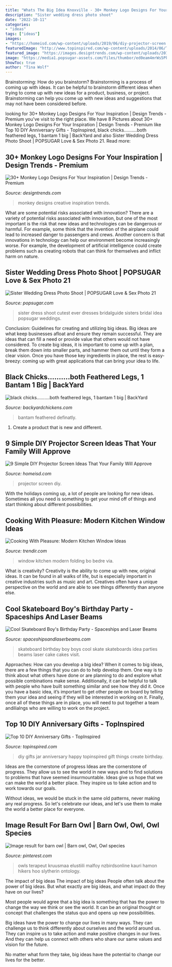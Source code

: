```yaml
---
title: "Whats The Big Idea Knoxville - 30+ Monkey Logo Designs For Your Inspiration"
description: "Sister wedding dress photo shoot"
date: "2022-10-11"
categories:
- "ideas"
tags: ["ideas"]
images:
- "https://homeisd.com/wp-content/uploads/2019/06/diy-projector-screen.jpg"
featuredImage: "http://www.topinspired.com/wp-content/uploads/2014/06/The-Happy-Jar.jpg"
featured_image: "https://images.designtrends.com/wp-content/uploads/2015/11/20113126/Monkey-Logo-Designs2.jpg"
image: "https://media1.popsugar-assets.com/files/thumbor/ed0eam4mrWs5PkbmRDzjJdbFkRc/fit-in/728xorig/filters:format_auto-!!-:strip_icc-!!-/2014/09/09/925/n/3019466/de376bbec4063ae5_Walitsch.Girls-139/i/Sister-Wedding-Dress-Photo-Shoot.jpg"
ShowToc: true
author: "Tina Wolf"
---
```



Brainstorming: How do you brainstorm?
Brainstorming is a process of coming up with ideas. It can be helpful to brainstorm different ideas when trying to come up with new ideas for a product, business, or project. Brainstorming can help you come up with new ideas and suggestions that may not have been considered before.

	

		
looking for 30+ Monkey Logo Designs For Your Inspiration | Design Trends - Premium you've visit to the right place. We have 8 Pictures about 30+ Monkey Logo Designs For Your Inspiration | Design Trends - Premium like Top 10 DIY Anniversary Gifts - TopInspired, black chicks..........both feathered legs, 1 bantam 1 big | BackYard and also Sister Wedding Dress Photo Shoot | POPSUGAR Love &amp; Sex Photo 21. Read more:
		
    
## 30+ Monkey Logo Designs For Your Inspiration | Design Trends - Premium

<img loading=lazy src="https://images.designtrends.com/wp-content/uploads/2015/11/20113126/Monkey-Logo-Designs2.jpg" onerror="this.onerror=null;this.src='https://tse1.mm.bing.net/th?id=OIP.J-CCouSMcDoIZH3sXcd8bgHaFO&amp;pid=15.1';" alt="30+ Monkey Logo Designs For Your Inspiration | Design Trends - Premium">

_Source: designtrends.com_

>monkey designs creative inspiration trends. 

	

What are some potential risks associated with innovation?
There are a variety of potential risks associated with innovation, but one of the most important is the risk that new ideas and technologies can be dangerous or harmful. For example, some think that the invention of the airplane could lead to increased danger to passengers and crews. Another concern is that innovations in technology can help our environment become increasingly worse. For example, the development of artificial intelligence could create problems such as creating robots that can think for themselves and inflict harm on nature.

    
## Sister Wedding Dress Photo Shoot | POPSUGAR Love &amp; Sex Photo 21

<img loading=lazy src="https://media1.popsugar-assets.com/files/thumbor/ed0eam4mrWs5PkbmRDzjJdbFkRc/fit-in/728xorig/filters:format_auto-!!-:strip_icc-!!-/2014/09/09/925/n/3019466/de376bbec4063ae5_Walitsch.Girls-139/i/Sister-Wedding-Dress-Photo-Shoot.jpg" onerror="this.onerror=null;this.src='https://tse4.mm.bing.net/th?id=OIP.280oP8iFk5U2mWjD1D4RVgHaLG&amp;pid=15.1';" alt="Sister Wedding Dress Photo Shoot | POPSUGAR Love &amp; Sex Photo 21">

_Source: popsugar.com_

>sister dress shoot cutest ever dresses bridalguide sisters bridal idea popsugar weddings. 

	

Conclusion: Guidelines for creating and utilizing big ideas.
Big ideas are what keep businesses afloat and ensure they remain successful. They are ideas that can fill a need or provide value that others would not have considered. To create big ideas, it is important to come up with a plan, break them down into smaller parts, and hammer them out until they form a clear vision. Once you have those key ingredients in place, the rest is easy- breezy: coming up with great applications that can bring your idea to life.

    
## Black Chicks..........both Feathered Legs, 1 Bantam 1 Big | BackYard

<img loading=lazy src="https://www.backyardchickens.com/forum/uploads/53434_100_7180.jpg" onerror="this.onerror=null;this.src='https://tse2.mm.bing.net/th?id=OIP.S6Qx1-8x_AORPXJ-EXhJVwHaFi&amp;pid=15.1';" alt="black chicks..........both feathered legs, 1 bantam 1 big | BackYard">

_Source: backyardchickens.com_

>bantam feathered definatly. 

	

1. Create a product that is new and different.

    
## 9 Simple DIY Projector Screen Ideas That Your Family Will Approve

<img loading=lazy src="https://homeisd.com/wp-content/uploads/2019/06/diy-projector-screen.jpg" onerror="this.onerror=null;this.src='https://tse3.mm.bing.net/th?id=OIP.ujftUhXSlf3TRJOasPi6QQHaHa&amp;pid=15.1';" alt="9 Simple DIY Projector Screen Ideas That Your Family Will Approve">

_Source: homeisd.com_

>projector screen diy. 

	

With the holidays coming up, a lot of people are looking for new ideas. Sometimes all you need is something to get your mind off of things and start thinking about different possibilities. 

    
## Cooking With Pleasure: Modern Kitchen Window Ideas

<img loading=lazy src="https://cdn.trendir.com/wp-content/uploads/2016/12/Folding-window.jpg" onerror="this.onerror=null;this.src='https://tse1.mm.bing.net/th?id=OIP.5jhiBo4ynIjzmzRgeMgy_AHaKr&amp;pid=15.1';" alt="Cooking With Pleasure: Modern Kitchen Window Ideas">

_Source: trendir.com_

>window kitchen modern folding bo bedre via. 

	

What is creativity?
Creativity is the ability to come up with new, original ideas. It can be found in all walks of life, but is especially important in creative industries such as music and art. Creatives often have a unique perspective on the world and are able to see things differently than anyone else.

    
## Cool Skateboard Boy&#039;s Birthday Party - Spaceships And Laser Beams

<img loading=lazy src="https://spaceshipsandlaserbeams.com/wp-content/uploads/2015/09/skateboard-birthday-party-ideas-boys.jpg.jpg" onerror="this.onerror=null;this.src='https://tse3.mm.bing.net/th?id=OIP.okVy2537njn7Q6sNndUROgHaLH&amp;pid=15.1';" alt="Cool Skateboard Boy&#039;s Birthday Party - Spaceships and Laser Beams">

_Source: spaceshipsandlaserbeams.com_

>skateboard birthday boy boys cool skate skateboards idea parties beams laser cake cakes visit. 

	

Approaches: How can you develop a big idea?
When it comes to big ideas, there are a few things that you can do to help develop them. One way is to think about what others have done or are planning to do and explore what possible combinations make sense. Additionally, it can be helpful to talk with people who have built something similar and see how they did it. Once you have a basic idea, it’s important to get other people on board by telling them your idea and seeing if they will be interested in working on it. Finally, once all of these things are in place, you will need to put together a team andilialngs who are willing to work on the project.

    
## Top 10 DIY Anniversary Gifts - TopInspired

<img loading=lazy src="http://www.topinspired.com/wp-content/uploads/2014/06/The-Happy-Jar.jpg" onerror="this.onerror=null;this.src='https://tse1.mm.bing.net/th?id=OIP.ffdoc1lUP2nM5eEKRVriSgHaLG&amp;pid=15.1';" alt="Top 10 DIY Anniversary Gifts - TopInspired">

_Source: topinspired.com_

>diy gifts jar anniversary happy topinspired gift things create birthday. 

	

Ideas are the cornerstone of progress
Ideas are the cornerstone of progress. They allow us to see the world in new ways and to find solutions to problems that have seemed insurmountable.
Ideas give us hope that we can make the world a better place. They inspire us to take action and to work towards our goals.

Without ideas, we would be stuck in the same old patterns, never making any real progress. So let's celebrate our ideas, and let's use them to make the world a better place for everyone.

    
## Image Result For Barn Owl | Barn Owl, Owl, Owl Species

<img loading=lazy src="https://i.pinimg.com/originals/09/ab/dd/09abdd8cb6e5488b08842d150310ed94.jpg" onerror="this.onerror=null;this.src='https://tse1.mm.bing.net/th?id=OIP.4QhyHpLzIyfLN6SOcHxOxAHaJO&amp;pid=15.1';" alt="Image result for barn owl | Barn owl, Owl, Owl species">

_Source: pinterest.com_

>owls terapeut kruusmaa elustiili malfoy nzbirdsonline kauri hamon hikers hoo slytherin ontology. 

	

The impact of big ideas
The impact of big ideas
People often talk about the power of big ideas. But what exactly are big ideas, and what impact do they have on our lives?

Most people would agree that a big idea is something that has the power to change the way we think or see the world. It can be an original thought or concept that challenges the status quo and opens up new possibilities.

Big ideas have the power to change our lives in many ways. They can challenge us to think differently about ourselves and the world around us. They can inspire us to take action and make positive changes in our lives. And they can help us connect with others who share our same values and vision for the future.

No matter what form they take, big ideas have the potential to change our lives for the better.

